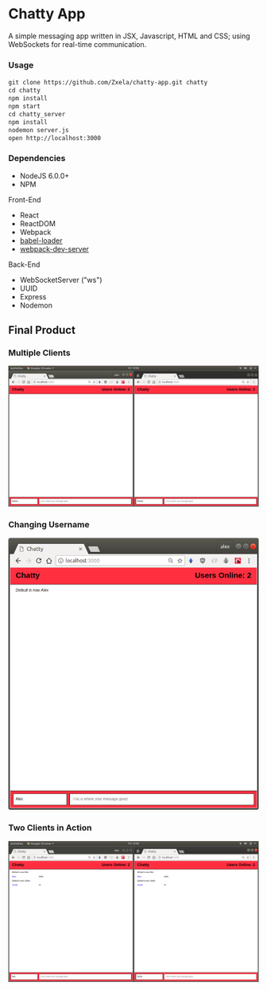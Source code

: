 # Chatty App

A simple messaging app written in JSX, Javascript, HTML and CSS; using WebSockets for real-time communication.

### Usage

```
git clone https://github.com/Zxela/chatty-app.git chatty
cd chatty
npm install
npm start
cd chatty_server
npm install
nodemon server.js
open http://localhost:3000
```

### Dependencies

- NodeJS 6.0.0+
- NPM

Front-End

- React
- ReactDOM
- Webpack
- [babel-loader](https://github.com/babel/babel-loader)
- [webpack-dev-server](https://github.com/webpack/webpack-dev-server)

Back-End

- WebSocketServer ("ws")
- UUID
- Express
- Nodemon

## Final Product

### Multiple Clients

!["Two Clients Connected"](https://github.com/Zxela/chatty-app/blob/master/docs/open.png)

### Changing Username

!["Change User"](https://github.com/Zxela/chatty-app/blob/master/docs/userchange.png)

### Two Clients in Action

!["Both Users Can Send and Recieve"](https://github.com/Zxela/chatty-app/blob/master/docs/message.png)
